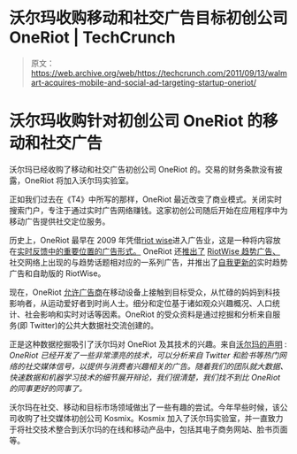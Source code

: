 # 沃尔玛收购移动和社交广告目标初创公司 OneRiot | TechCrunch

> 原文：<https://web.archive.org/web/https://techcrunch.com/2011/09/13/walmart-acquires-mobile-and-social-ad-targeting-startup-oneriot/>

# 沃尔玛收购针对初创公司 OneRiot 的移动和社交广告

沃尔玛已经收购了移动和社交广告初创公司 OneRiot 的。交易的财务条款没有披露，OneRiot 将加入沃尔玛实验室。

正如我们过去在《T4》中所写的那样，OneRiot 最近改变了商业模式。关闭实时搜索门户，专注于通过实时广告网络赚钱。这家初创公司随后开始在应用程序中为移动广告提供社交定位服务。

历史上，OneRiot 最早在 2009 年凭借[riot wise](https://web.archive.org/web/20230305065713/http://www.crunchbase.com/product/riotwise)进入广告业，这是一种将内容放在[实时反馈中的重要位置的广告形式。](https://web.archive.org/web/20230305065713/https://techcrunch.com/2009/05/12/twitter-is-talking-real-time-link-search-but-oneriot-is-launching-it-today/) OneRiot 还[推出了](https://web.archive.org/web/20230305065713/https://techcrunch.com/2009/12/22/oneriot-monetizes-whats-hot-on-the-web-with-realtime-trending-ads/) [RiotWise 趋势广告、](https://web.archive.org/web/20230305065713/http://oneriotdevelopernetwork.com/riotwise-api/realtime-display-ad)社交网络上出现的与趋势话题相对应的一系列广告，并推出了[自我更新的](https://web.archive.org/web/20230305065713/https://techcrunch.com/2010/03/19/oneriot-rolls-out-realtime-ad-unit-that-refreshes-to-match-trending-topics/)实时趋势广告和自助版的 RiotWise。

现在，OneRiot [允许广告商](https://web.archive.org/web/20230305065713/https://techcrunch.com/2011/04/24/oneriots-social-interest-score-defines-mobile-audience-segments-for-advertisers/)在移动设备上接触到目标受众，从忙碌的妈妈到科技影响者，从运动爱好者到时尚人士。细分和定位基于诸如观众兴趣概况、人口统计、社会影响和实时对话等因素。OneRiot 的受众资料是通过挖掘和分析来自服务(即 Twitter)的公共大数据社交流创建的。

正是这种数据挖掘吸引了沃尔玛对 OneRiot 及其技术的兴趣。来自[沃尔玛的声明](https://web.archive.org/web/20230305065713/http://walmartlabs.blogspot.com/) : *OneRiot 已经开发了一些非常漂亮的技术，可以分析来自 Twitter 和脸书等热门网络的社交媒体信号，以提供与消费者兴趣相关的广告。随着我们的团队就大数据、快速数据和机器学习技术的细节展开辩论，我们很清楚，我们找不到比 OneRiot 的同事更好的同事了。*

沃尔玛在社交、移动和目标市场领域做出了一些有趣的尝试。今年早些时候，该公司收购了社交媒体初创公司 Kosmix。Kosmix 加入了沃尔玛实验室，并一直致力于将社交技术整合到沃尔玛的在线和移动产品中，包括其电子商务网站、脸书页面等。